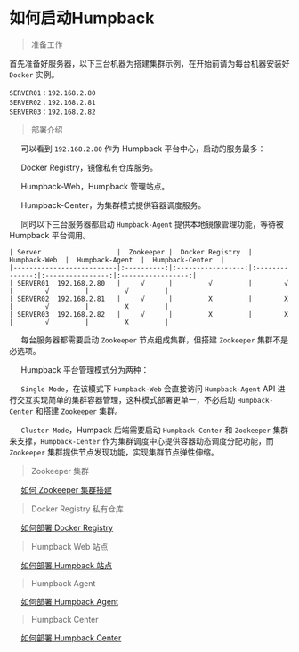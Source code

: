 # 如何启动Humpback

> 准备工作   

首先准备好服务器，以下三台机器为搭建集群示例，在开始前请为每台机器安装好 `Docker` 实例。   

```
SERVER01：192.168.2.80 
SERVER02：192.168.2.81
SERVER03：192.168.2.82 
```

> 部署介绍

&ensp;&ensp;&ensp;可以看到 `192.168.2.80` 作为 Humpback 平台中心，启动的服务最多：   

&ensp;&ensp;&ensp;Docker Registry，镜像私有仓库服务。    

&ensp;&ensp;&ensp;Humpback-Web，Humpback 管理站点。      

&ensp;&ensp;&ensp;Humpback-Center，为集群模式提供容器调度服务。   

&ensp;&ensp;&ensp;同时以下三台服务器都启动 `Humpback-Agent` 提供本地镜像管理功能，等待被 Humpback 平台调用。   

```
| Server                   |  Zookeeper |  Docker Registry  |  Humpback-Web  |  Humpback-Agent  |  Humpback-Center  |
|--------------------------|:----------:|:-----------------:|:--------------:|:----------------:|:-----------------:|
| SERVER01  192.168.2.80   |     √      |         √         |        √       |        √         |         √         |
| SERVER02  192.168.2.81   |     √      |         X         |        X       |        √         |         X         |
| SERVER03  192.168.2.82   |     √      |         X         |        X       |        √         |         X         |
```

&ensp;&ensp;&ensp;每台服务器都需要启动 `Zookeeper` 节点组成集群，但搭建 `Zookeeper` 集群不是必选项。   
  
&ensp;&ensp;&ensp;Humpback 平台管理模式分为两种：   

&ensp;&ensp;&ensp;`Single Mode`，在该模式下 `Humpback-Web` 会直接访问 `Humpback-Agent` API 进行交互实现简单的集群容器管理，这种模式部署更单一，不必启动 `Humpback-Center` 和搭建 `Zookeeper` 集群。   

&ensp;&ensp;&ensp;`Cluster Mode`，Humpack 后端需要启动 `Humpback-Center` 和 `Zookeeper` 集群来支撑，`Humpback-Center` 作为集群调度中心提供容器动态调度分配功能，而 `Zookeeper` 集群提供节点发现功能，实现集群节点弹性伸缩。

> Zookeeper 集群

&ensp;&ensp;&ensp;[如何 Zookeeper 集群搭建](run-zookeeper.md) 

> Docker Registry 私有仓库

&ensp;&ensp;&ensp;[如何部署 Docker Registry](run-registry.md)

> Humpback Web 站点

&ensp;&ensp;&ensp;[如何部署 Humpback 站点](run-humpback-web.md)

> Humpback Agent

&ensp;&ensp;&ensp;[如何部署 Humpback Agent](run-humpback-agent.md)

> Humpback Center

&ensp;&ensp;&ensp;[如何部署 Humpback Center](run-humpback-center.md)









 